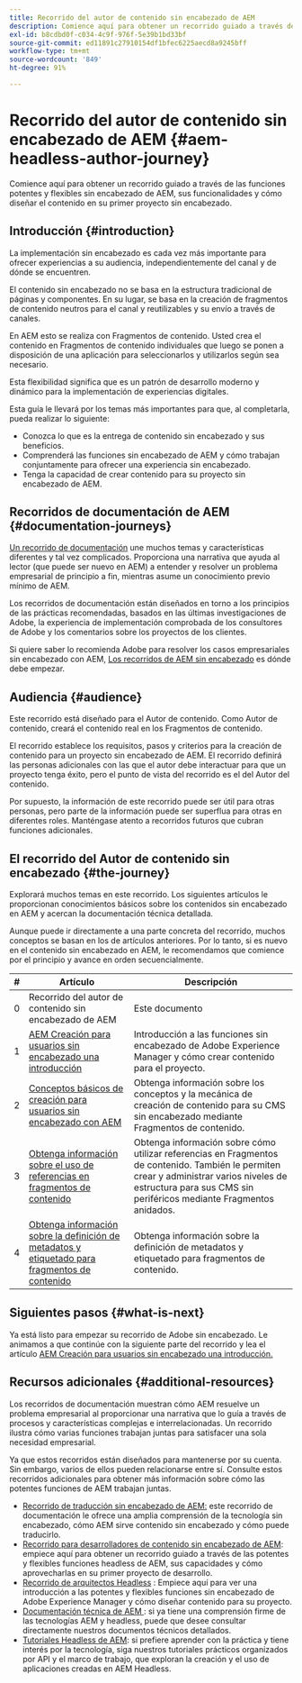 ```yaml
---
title: Recorrido del autor de contenido sin encabezado de AEM
description: Comience aquí para obtener un recorrido guiado a través de las funciones potentes y flexibles sin encabezado de AEM, sus funcionalidades, y cómo diseñar el contenido en su primer proyecto de contenido sin encabezado.
exl-id: b8cdbd0f-c034-4c9f-976f-5e39b1bd33bf
source-git-commit: ed11891c27910154df1bfec6225aecd8a9245bff
workflow-type: tm+mt
source-wordcount: '849'
ht-degree: 91%

---
```


# Recorrido del autor de contenido sin encabezado de AEM {#aem-headless-author-journey}

Comience aquí para obtener un recorrido guiado a través de las funciones potentes y flexibles sin encabezado de AEM, sus funcionalidades y cómo diseñar el contenido en su primer proyecto sin encabezado.

## Introducción {#introduction}

La implementación sin encabezado es cada vez más importante para ofrecer experiencias a su audiencia, independientemente del canal y de dónde se encuentren.

El contenido sin encabezado no se basa en la estructura tradicional de páginas y componentes. En su lugar, se basa en la creación de fragmentos de contenido neutros para el canal y reutilizables y su envío a través de canales.

En AEM esto se realiza con Fragmentos de contenido. Usted crea el contenido en Fragmentos de contenido individuales que luego se ponen a disposición de una aplicación para seleccionarlos y utilizarlos según sea necesario.

Esta flexibilidad significa que es un patrón de desarrollo moderno y dinámico para la implementación de experiencias digitales.

Esta guía le llevará por los temas más importantes para que, al completarla, pueda realizar lo siguiente:

* Conozca lo que es la entrega de contenido sin encabezado y sus beneficios.
* Comprenderá las funciones sin encabezado de AEM y cómo trabajan conjuntamente para ofrecer una experiencia sin encabezado.
* Tenga la capacidad de crear contenido para su proyecto sin encabezado de AEM.

## Recorridos de documentación de AEM {#documentation-journeys}

[Un recorrido de documentación](/help/journey-documentation/home.md) une muchos temas y características diferentes y tal vez complicados. Proporciona una narrativa que ayuda al lector (que puede ser nuevo en AEM) a entender y resolver un problema empresarial de principio a fin, mientras asume un conocimiento previo mínimo de AEM.

Los recorridos de documentación están diseñados en torno a los principios de las prácticas recomendadas, basados en las últimas investigaciones de Adobe, la experiencia de implementación comprobada de los consultores de Adobe y los comentarios sobre los proyectos de los clientes.

Si quiere saber lo recomienda Adobe para resolver los casos empresariales sin encabezado con AEM, [Los recorridos de AEM sin encabezado](/help/journey-headless/home.md) es dónde debe empezar.

## Audiencia {#audience}

Este recorrido está diseñado para el Autor de contenido. Como Autor de contenido, creará el contenido real en los Fragmentos de contenido.

El recorrido establece los requisitos, pasos y criterios para la creación de contenido para un proyecto sin encabezado de AEM. El recorrido definirá las personas adicionales con las que el autor debe interactuar para que un proyecto tenga éxito, pero el punto de vista del recorrido es el del Autor del contenido.

Por supuesto, la información de este recorrido puede ser útil para otras personas, pero parte de la información puede ser superflua para otras en diferentes roles. Manténgase atento a recorridos futuros que cubran funciones adicionales.

## El recorrido del Autor de contenido sin encabezado {#the-journey}

Explorará muchos temas en este recorrido. Los siguientes artículos le proporcionan conocimientos básicos sobre los contenidos sin encabezado en AEM y acercan la documentación técnica detallada.

Aunque puede ir directamente a una parte concreta del recorrido, muchos conceptos se basan en los de artículos anteriores. Por lo tanto, si es nuevo en el contenido sin encabezado en AEM, le recomendamos que comience por el principio y avance en orden secuencialmente.

| # | Artículo | Descripción |
|---|---|---|
| 0 | Recorrido del autor de contenido sin encabezado de AEM | Este documento |
| 1 | [AEM Creación para usuarios sin encabezado una introducción](introduction.md) | Introducción a las funciones sin encabezado de Adobe Experience Manager y cómo crear contenido para el proyecto. |
| 2 | [Conceptos básicos de creación para usuarios sin encabezado con AEM](basics.md) | Obtenga información sobre los conceptos y la mecánica de creación de contenido para su CMS sin encabezado mediante Fragmentos de contenido. |
| 3 | [Obtenga información sobre el uso de referencias en fragmentos de contenido](references.md) | Obtenga información sobre cómo utilizar referencias en Fragmentos de contenido. También le permiten crear y administrar varios niveles de estructura para sus CMS sin periféricos mediante Fragmentos anidados. |
| 4 | [Obtenga información sobre la definición de metadatos y etiquetado para fragmentos de contenido](metadata-tagging.md) | Obtenga información sobre la definición de metadatos y etiquetado para fragmentos de contenido. |

## Siguientes pasos {#what-is-next}

Ya está listo para empezar su recorrido de Adobe sin encabezado. Le animamos a que continúe con la siguiente parte del recorrido y lea el artículo [AEM Creación para usuarios sin encabezado una introducción.](introduction.md)

<!--
### Choose Your Own Adventure {#choose-your-path}

However, Adobe wants you to succeed as you get started with your AEM Headless project, regardless of your learning style. So please consider these two options.

* If you prefer to continue to **learn about headless concepts and AEM's headless technologies**, you should continue your AEM headless journey as recommended by next reviewing the document [How to Model Your Content as AEM Content Models](model-your-content.md) where you learn how to model your content structure in AEM.
* If you prefer to **learn by doing**, you can jump to the [Getting Started with AEM Headless hands-on tutorial](https://experienceleague.adobe.com/docs/experience-manager-learn/getting-started-with-aem-headless/graphql/multi-step/overview.html) where you will jump directly into AEM Headless development by implementing a simple project to expose AEM headless content.
-->

## Recursos adicionales {#additional-resources}

Los recorridos de documentación muestran cómo AEM resuelve un problema empresarial al proporcionar una narrativa que lo guía a través de procesos y características complejas e interrelacionadas. Un recorrido ilustra cómo varias funciones trabajan juntas para satisfacer una sola necesidad empresarial.

Ya que estos recorridos están diseñados para mantenerse por su cuenta. Sin embargo, varios de ellos pueden relacionarse entre sí. Consulte estos recorridos adicionales para obtener más información sobre cómo las potentes funciones de AEM trabajan juntas.

* [Recorrido de traducción sin encabezado de AEM:](/help/journey-headless/translation/overview.md) este recorrido de documentación le ofrece una amplia comprensión de la tecnología sin encabezado, cómo AEM sirve contenido sin encabezado y cómo puede traducirlo.
* [Recorrido para desarrolladores de contenido sin encabezado de AEM](/help/journey-headless/developer/overview.md): empiece aquí para obtener un recorrido guiado a través de las potentes y flexibles funciones headless de AEM, sus capacidades y cómo aprovecharlas en su primer proyecto de desarrollo.
* [Recorrido de arquitectos Headless](/help/journey-headless/architect/overview.md) : Empiece aquí para ver una introducción a las potentes y flexibles funciones sin encabezado de Adobe Experience Manager y cómo diseñar contenido para su proyecto.
* [Documentación técnica de AEM ](https://experienceleague.adobe.com/docs/experience-manager-65.html?lang=es): si ya tiene una comprensión firme de las tecnologías AEM y headless, puede que desee consultar directamente nuestros documentos técnicos detallados.
* [Tutoriales Headless de AEM](https://experienceleague.adobe.com/docs/experience-manager-learn/getting-started-with-aem-headless/overview.html?lang=es): si prefiere aprender con la práctica y tiene interés por la tecnología, siga nuestros tutoriales prácticos organizados por API y el marco de trabajo, que exploran la creación y el uso de aplicaciones creadas en AEM Headless.
